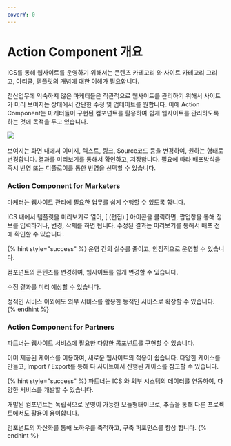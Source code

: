```yaml
---
coverY: 0
---
```


# Action Component 개요

ICS를 통해 웹사이트를 운영하기 위해서는 콘텐츠 카테고리 와 사이트 카테고리 그리고, 아티클, 템플릿의 개념에 대한 이해가 필요합니다.&#x20;

전산업무에 익숙하지 않은 마케터들은 직관적으로 웹사이트를 관리하기 위해서 사이트가 미리 보여지는 상태에서 간단한 수정 및 업데이트를 원합니다. 이에 Action Component는 마케터들이 구현된 컴포넌트를 활용하여 쉽게 웹사이트를 관리하도록 하는 것에 목적을 두고 있습니다.

![](<../.gitbook/assets/스크린샷 2021-11-03 오전 11.32.59.png>)

보여지는 화면 내에서 이미지, 텍스트, 링크, Source코드 등을 변경하여, 원하는 형태로 변경합니다. 결과를 미리보기를 통해서 확인하고, 저장합니다. 필요에 따라 배포방식을 즉시 반영 또는 디플로이를 통한 반영을 선택할 수 있습니다.

&#x20;

### Action Component for Marketers

마케터는 웹사이트 관리에 필요한 업무를 쉽게 수행할 수 있도록 합니다.

ICS 내에서 템플릿을 미리보기로 열어, \[ (편집) ] 아이콘을 클릭하면, 팝업창을 통해 정보를 입력하거나, 변경, 삭제를 하면 됩니다. 수정된 결과는 미리보기를 통해서 배포 전에 확인할 수 있습니다.

{% hint style="success" %}
운영 간의 실수를 줄이고, 안정적으로 운영할 수 있습니다.&#x20;

컴포넌트의 콘텐츠를 변경하여, 웹사이트를 쉽게 변경할 수 있습니다.&#x20;

수정 결과를 미리 예상할 수 있습니다.&#x20;

정적인 서비스 이외에도 외부 서비스를 활용한 동적인 서비스로 확장할 수 있습니다.
{% endhint %}



### Action Component for Partners

파트너는 웹사이트 서비스에 필요한 다양한 콤포넌트를 구현할 수 있습니다.&#x20;

이미 제공된 케이스를 이용하여, 새로운 웹사이트의 적용이 쉽습니다. 다양한 케이스를 만들고, Import / Export를 통해 다 사이트에서 진행된 케이스를 참고할 수 있습니다.

{% hint style="success" %}
파트너는 ICS 와 외부 시스템의 데이터를 연동하여, 다양한 서비스를 개발할 수 있습니다.&#x20;

개발된 컴포넌트는 독립적으로 운영이 가능한 모듈형태이므로, 추출을 통해 다른 프로젝트에서도 활용이 용이합니다.

컴포넌트의 자산화를 통해 노하우를 축적하고, 구축 퍼포먼스를 향상 합니다.
{% endhint %}
